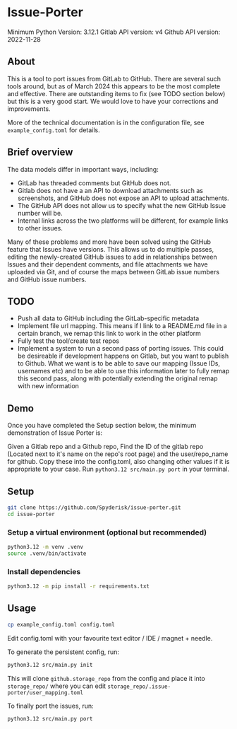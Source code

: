 # Issue-Porter

Minimum Python Version: 3.12.1
Gitlab API version: v4
Github API version: 2022-11-28

## About

This is a tool to port issues from GitLab to GitHub. There are several such
tools around, but as of March 2024 this appears to be the most complete and
effective. There are outstanding items to fix (see TODO section below) but this
is a very good start. We would love to have your corrections and improvements.

More of the technical documentation is in the configuration file, see
`example_config.toml` for details.

## Brief overview

The data models differ in important ways, including:

* GitLab has threaded comments but GitHub does not. 
* Gitlab does not have a an API to download attachments such as screenshots, and GitHub does not expose an API to upload attachments.
* The GitHub API does not allow us to specify what the new GitHub Issue number will be.
* Internal links across the two platforms will be different, for example links to other issues.

Many of these problems and more have been solved using the GitHub feature that
Issues have versions. This allows us to do multiple passes, editing the
newly-created GitHub issues to add in relationships between Issues and their
dependent comments, and file attachments we have uploaded via Git, and of
course the maps between GitLab issue numbers and GitHub issue numbers.

## TODO

- Push all data to GitHub including the GitLab-specific metadata
- Implement file url mapping. This means if I link to a README.md file in a certain branch, we remap this link to work in the other platform
- Fully test the tool/create test repos
- Implement a system to run a second pass of porting issues. This could be desireable if development happens on Gitlab, but you want to publish to Github. What we want is to be able to save our mapping (Issue IDs, usernames etc) and to be able to use this information later to fully remap this second pass, along with potentially extending the original remap with new information

## Demo

Once you have completed the Setup section below, the minimum demonstration of Issue Porter is:

Given a Gitlab repo and a Github repo,
Find the ID of the gitlab repo (Located next to it's name on the repo's root page) and the user/repo_name for github.
Copy these into the config.toml, also changing other values if it is appropriate to your case.
Run `python3.12 src/main.py port` in your terminal.


## Setup

```bash
git clone https://github.com/Spyderisk/issue-porter.git
cd issue-porter
```

### Setup a virtual environment (optional but recommended)

```bash
python3.12 -m venv .venv
source .venv/bin/activate
```

### Install dependencies

```bash
python3.12 -m pip install -r requirements.txt
```

## Usage

```bash
cp example_config.toml config.toml
```

Edit config.toml with your favourite text editor / IDE / magnet + needle.

To generate the persistent config, run:

```bash
python3.12 src/main.py init
```

This will clone `github.storage_repo` from the config and place it into `storage_repo/` where you can edit `storage_repo/.issue-porter/user_mapping.toml`

To finally port the issues, run:

```bash
python3.12 src/main.py port
```
